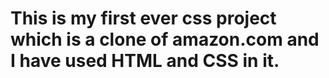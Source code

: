 # This is my first ever css project which is a clone of amazon.com and I have used HTML and CSS in it.
